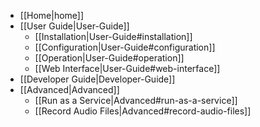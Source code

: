 * [[Home|home]]
* [[User Guide|User-Guide]]
    * [[Installation|User-Guide#installation]]
    * [[Configuration|User-Guide#configuration]]
    * [[Operation|User-Guide#operation]]
    * [[Web Interface|User-Guide#web-interface]]
* [[Developer Guide|Developer-Guide]]
* [[Advanced|Advanced]]
    * [[Run as a Service|Advanced#run-as-a-service]]
    * [[Record Audio Files|Advanced#record-audio-files]]